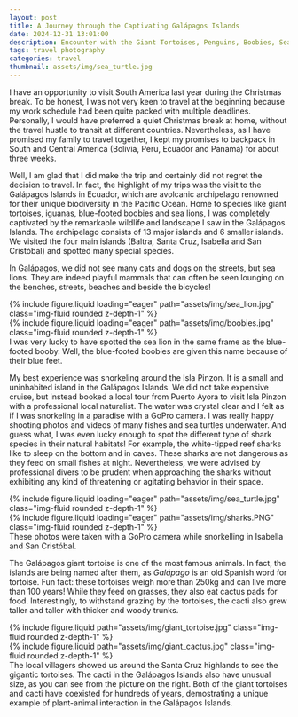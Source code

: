 ```yaml
---
layout: post
title: A Journey through the Captivating Galápagos Islands
date: 2024-12-31 13:01:00
description: Encounter with the Giant Tortoises, Penguins, Boobies, Sea Lions and Sharks
tags: travel photography
categories: travel
thumbnail: assets/img/sea_turtle.jpg
---
```


I have an opportunity to visit South America last year during the Christmas break. To be honest, I was not very keen to travel at the beginning because my work schedule had been quite packed with multiple deadlines. Personally, I would have preferred a quiet Christmas break at home, without the travel hustle to transit at different countries. Nevertheless, as I have promised my family to travel together, I kept my promises to backpack in South and Central America (Bolivia, Peru, Ecuador and Panama) for about three weeks.

Well, I am glad that I did make the trip and certainly did not regret the decision to travel. In fact, the highlight of my trips was the visit to the Galápagos Islands in Ecuador, which are avolcanic archipelago renowned for their unique biodiversity in the Pacific Ocean. Home to species like giant tortoises, iguanas, blue-footed boobies and sea lions, I was completely captivated by the remarkable wildlife and landscape I saw in the Galápagos Islands. The archipelago consists of 13 major islands and 6 smaller islands. We visited the four main islands (Baltra, Santa Cruz, Isabella and San Cristóbal) and spotted many special species.

In Galápagos, we did not see many cats and dogs on the streets, but sea lions. They are indeed playful mammals that can often be seen lounging on the benches, streets, beaches and beside the bicycles! 

<div class="row mt-3">
    <div class="col-sm mt-3 mt-md-0">
        {% include figure.liquid loading="eager" path="assets/img/sea_lion.jpg" class="img-fluid rounded z-depth-1" %}
    </div>
    <div class="col-sm mt-3 mt-md-0">
        {% include figure.liquid loading="eager" path="assets/img/boobies.jpg" class="img-fluid rounded z-depth-1" %}
    </div>
</div>
<div class="caption">
    I was very lucky to have spotted the sea lion in the same frame as the blue-footed booby. Well, the blue-footed boobies are given this name because of their blue feet.
</div>

My best experience was snorkeling around the Isla Pinzon. It is a small and uninhabited island in the Galápagos Islands. We did not take expensive cruise, but instead booked a local tour from Puerto Ayora to visit Isla Pinzon with a professional local naturalist. The water was crystal clear and I felt as if I was snorkeling in a paradise with a GoPro camera. I was really happy shooting photos and videos of many fishes and sea turtles underwater. And guess what, I was even lucky enough to spot the different type of shark species in their natural habitats! For example, the white-tipped reef sharks like to sleep on the bottom and in caves. These sharks are not dangerous as they feed on small fishes at night. Nevertheless, we were advised by professional divers to be prudent when approaching the sharks without exhibiting any kind of threatening or agitating behavior in their space.

<div class="row mt-3">
    <div class="col-sm mt-3 mt-md-0">
        {% include figure.liquid loading="eager" path="assets/img/sea_turtle.jpg" class="img-fluid rounded z-depth-1" %}
    </div>
    <div class="col-sm mt-3 mt-md-0">
        {% include figure.liquid loading="eager" path="assets/img/sharks.PNG" class="img-fluid rounded z-depth-1" %}
    </div>
</div>
<div class="caption">
    These photos were taken with a GoPro camera while snorkelling in Isabella and San Cristóbal.
</div>

The Galápagos giant tortoise is one of the most famous animals. In fact, the islands are being named after them, as *Galápago* is an old Spanish word for tortoise. Fun fact: these tortoises weigh more than 250kg and can live more than 100 years! While they feed on grasses, they also eat cactus pads for food. Interestingly, to withstand grazing by the tortoises, the cacti also grew taller and taller with thicker and woody trunks. 

<div class="row mt-3">
    <div class="col-sm mt-3 mt-md-0">
        {% include figure.liquid path="assets/img/giant_tortoise.jpg" class="img-fluid rounded z-depth-1" %}
    </div>
    <div class="col-sm mt-3 mt-md-0">
        {% include figure.liquid path="assets/img/giant_cactus.jpg" class="img-fluid rounded z-depth-1" %}
    </div>
</div>
<div class="caption">
    The local villagers showed us around the Santa Cruz highlands to see the gigantic tortoises. The cacti in the Galápagos Islands also have unusual size, as you can see from the picture on the right. Both of the giant tortoises and cacti have coexisted for hundreds of years, demostrating a unique example of plant-animal interaction in the Galápagos Islands.
</div>
